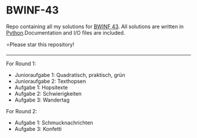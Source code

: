 # BWINF-43
 Repo containing all my solutions for [BWINF 43](https://bwinf.de/bundeswettbewerb/43/).
 All solutions are written in [Python](https://www.python.org/).Documentation and I/O files are included.

 ⭐Please star this repository!
 
---

 For Round 1:
 - Junioraufgabe 1: Quadratisch, praktisch, grün
 - Junioraufgabe 2: Texthopsen
 - Aufgabe 1: Hopsitexte
 - Aufgabe 2: Schwierigkeiten
 - Aufgabe 3: Wandertag

 For Round 2:
- Aufgabe 1: Schmucknachrichten
- Aufgabe 3: Konfetti
